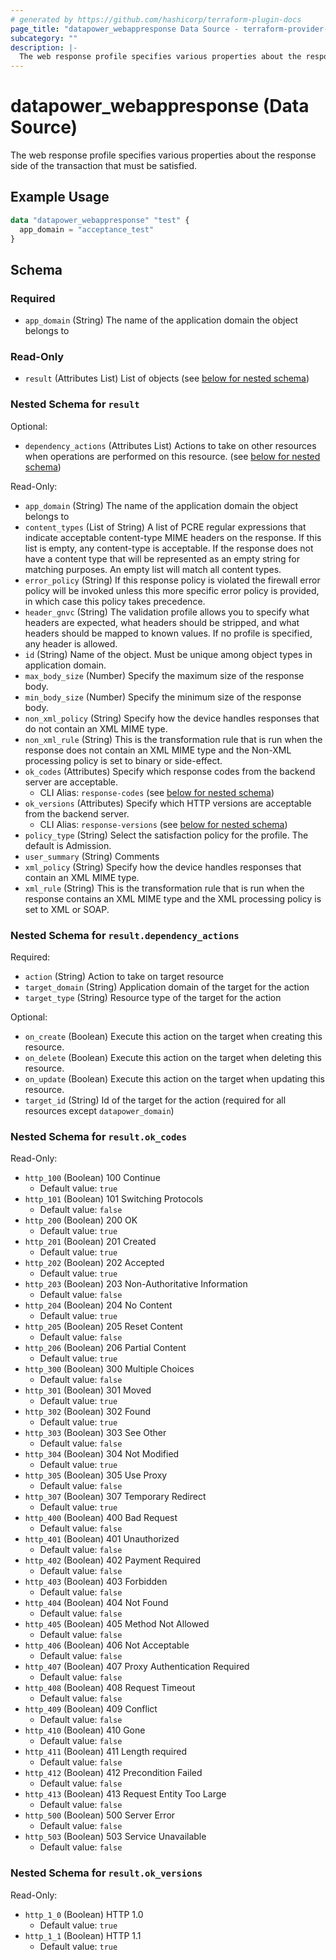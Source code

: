 ```yaml
---
# generated by https://github.com/hashicorp/terraform-plugin-docs
page_title: "datapower_webappresponse Data Source - terraform-provider-datapower"
subcategory: ""
description: |-
  The web response profile specifies various properties about the response side of the transaction that must be satisfied.
---
```


# datapower_webappresponse (Data Source)

The web response profile specifies various properties about the response side of the transaction that must be satisfied.

## Example Usage

```terraform
data "datapower_webappresponse" "test" {
  app_domain = "acceptance_test"
}
```

<!-- schema generated by tfplugindocs -->
## Schema

### Required

- `app_domain` (String) The name of the application domain the object belongs to

### Read-Only

- `result` (Attributes List) List of objects (see [below for nested schema](#nestedatt--result))

<a id="nestedatt--result"></a>
### Nested Schema for `result`

Optional:

- `dependency_actions` (Attributes List) Actions to take on other resources when operations are performed on this resource. (see [below for nested schema](#nestedatt--result--dependency_actions))

Read-Only:

- `app_domain` (String) The name of the application domain the object belongs to
- `content_types` (List of String) A list of PCRE regular expressions that indicate acceptable content-type MIME headers on the response. If this list is empty, any content-type is acceptable. If the response does not have a content type that will be represented as an empty string for matching purposes. An empty list will match all content types.
- `error_policy` (String) If this response policy is violated the firewall error policy will be invoked unless this more specific error policy is provided, in which case this policy takes precedence.
- `header_gnvc` (String) The validation profile allows you to specify what headers are expected, what headers should be stripped, and what headers should be mapped to known values. If no profile is specified, any header is allowed.
- `id` (String) Name of the object. Must be unique among object types in application domain.
- `max_body_size` (Number) Specify the maximum size of the response body.
- `min_body_size` (Number) Specify the minimum size of the response body.
- `non_xml_policy` (String) Specify how the device handles responses that do not contain an XML MIME type.
- `non_xml_rule` (String) This is the transformation rule that is run when the response does not contain an XML MIME type and the Non-XML processing policy is set to binary or side-effect.
- `ok_codes` (Attributes) Specify which response codes from the backend server are acceptable.
  - CLI Alias: `response-codes` (see [below for nested schema](#nestedatt--result--ok_codes))
- `ok_versions` (Attributes) Specify which HTTP versions are acceptable from the backend server.
  - CLI Alias: `response-versions` (see [below for nested schema](#nestedatt--result--ok_versions))
- `policy_type` (String) Select the satisfaction policy for the profile. The default is Admission.
- `user_summary` (String) Comments
- `xml_policy` (String) Specify how the device handles responses that contain an XML MIME type.
- `xml_rule` (String) This is the transformation rule that is run when the response contains an XML MIME type and the XML processing policy is set to XML or SOAP.

<a id="nestedatt--result--dependency_actions"></a>
### Nested Schema for `result.dependency_actions`

Required:

- `action` (String) Action to take on target resource
- `target_domain` (String) Application domain of the target for the action
- `target_type` (String) Resource type of the target for the action

Optional:

- `on_create` (Boolean) Execute this action on the target when creating this resource.
- `on_delete` (Boolean) Execute this action on the target when deleting this resource.
- `on_update` (Boolean) Execute this action on the target when updating this resource.
- `target_id` (String) Id of the target for the action (required for all resources except `datapower_domain`)


<a id="nestedatt--result--ok_codes"></a>
### Nested Schema for `result.ok_codes`

Read-Only:

- `http_100` (Boolean) 100 Continue
  - Default value: `true`
- `http_101` (Boolean) 101 Switching Protocols
  - Default value: `false`
- `http_200` (Boolean) 200 OK
  - Default value: `true`
- `http_201` (Boolean) 201 Created
  - Default value: `true`
- `http_202` (Boolean) 202 Accepted
  - Default value: `true`
- `http_203` (Boolean) 203 Non-Authoritative Information
  - Default value: `false`
- `http_204` (Boolean) 204 No Content
  - Default value: `true`
- `http_205` (Boolean) 205 Reset Content
  - Default value: `false`
- `http_206` (Boolean) 206 Partial Content
  - Default value: `true`
- `http_300` (Boolean) 300 Multiple Choices
  - Default value: `false`
- `http_301` (Boolean) 301 Moved
  - Default value: `true`
- `http_302` (Boolean) 302 Found
  - Default value: `true`
- `http_303` (Boolean) 303 See Other
  - Default value: `false`
- `http_304` (Boolean) 304 Not Modified
  - Default value: `true`
- `http_305` (Boolean) 305 Use Proxy
  - Default value: `false`
- `http_307` (Boolean) 307 Temporary Redirect
  - Default value: `true`
- `http_400` (Boolean) 400 Bad Request
  - Default value: `false`
- `http_401` (Boolean) 401 Unauthorized
  - Default value: `false`
- `http_402` (Boolean) 402 Payment Required
  - Default value: `false`
- `http_403` (Boolean) 403 Forbidden
  - Default value: `false`
- `http_404` (Boolean) 404 Not Found
  - Default value: `false`
- `http_405` (Boolean) 405 Method Not Allowed
  - Default value: `false`
- `http_406` (Boolean) 406 Not Acceptable
  - Default value: `false`
- `http_407` (Boolean) 407 Proxy Authentication Required
  - Default value: `false`
- `http_408` (Boolean) 408 Request Timeout
  - Default value: `false`
- `http_409` (Boolean) 409 Conflict
  - Default value: `false`
- `http_410` (Boolean) 410 Gone
  - Default value: `false`
- `http_411` (Boolean) 411 Length required
  - Default value: `false`
- `http_412` (Boolean) 412 Precondition Failed
  - Default value: `false`
- `http_413` (Boolean) 413 Request Entity Too Large
  - Default value: `false`
- `http_500` (Boolean) 500 Server Error
  - Default value: `false`
- `http_503` (Boolean) 503 Service Unavailable
  - Default value: `false`


<a id="nestedatt--result--ok_versions"></a>
### Nested Schema for `result.ok_versions`

Read-Only:

- `http_1_0` (Boolean) HTTP 1.0
  - Default value: `true`
- `http_1_1` (Boolean) HTTP 1.1
  - Default value: `true`
